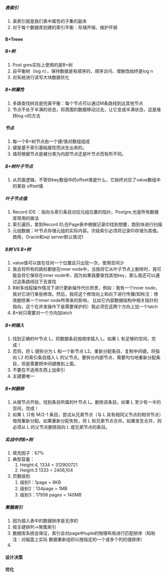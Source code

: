 ##### 表索引
1. 表索引就是我们表中属性的子集的副本
2. 对于每个数据库创建的索引平衡：存储开销、维护开销
#### B+Treee
##### B+树
1. Post gres实际上使用的是B+树
2. 自平衡树（log n），保持数据是有顺序的，顺序访问、增删改始终是log n
4. 对系统进行读写大块数据优化
##### B+树属性
1. 多路查找树且是完美平衡：每个节点可以通过M条路线到达其他节点
3. 节点不处于半满的状态，将周围的数据移动过去，让它变成半满状态，这是维持log n的方法
##### 节点
1. 每一个B+树节点由一个键/值对数组组成
2. 键是基于索引基础属性而派生出来的。
3. 值将根据节点是被分类为内部节点还是叶节点而有所不同。
##### B+树叶子节点
1. 从页面逻辑，不管你key数组中的offset值是什么，它始终对应了value数组中的某些 offset值
##### 叶子节点值
1. Record IDS ：指向与索引条目对应元组位置的指针。Postgre,也是所有数据库常用的做法
2. 索引遍历，拿到Record ID,在Page表中根据记录ID找到想要，跑到块进行扫描
3. 元组数据：叶节点存储元组的实际内容。次级索引必须将记录ID存储为其值。商用，Oracle和sql server默认情况1
##### B树 VS B+树
1. value值可以放在任何一个位置且只出现一次，使用空间少
2. 我会将所有的路标都放在inner node中，当我将它从叶⼦节点上删除时，我可能会将它保存在inner node中，因为如果我要查找其他key，那么我还可以通过这条路线往下去查找
3. B树多线程操作情况下进行更新操作代价昂贵，例如：我有⼀个inner node，我对它进⾏某些修改。然后，我将这个修改向上和向下进⾏传播(知秋注：修改删除某⼀个inner node所带来的影响， ⽐如它内部数据结构中相关指针的指向，这个在并发操作下是需要保护的）我必须在这两个⽅向上加⼀个latch
4. B+树只需要对一个方向加latch
##### B+树插入
1. 找到正确的叶节点 L。将数据条目按顺序插入 L。如果 L 有足够的空间，完成！
2. 否则，将 L 键拆分为 L 和一个新节点 L2。重新分配条目，复制中间键。将指向 L2 的索引条目插入 L 的父节点。要拆分内部节点，需要均匀地重新分配条目，但是需要把中间键推到上面。
3. 不要在不适用东西上加索引
4. 主键要唯一
##### B+树删除
1. 从根节点开始，找到条目所属的叶节点 L。删除该条目。如果 L 至少有一半的空间，完成！
2. 如果 L 只有 M/2-1 条目，尝试从兄弟节点（与 L 具有相同父节点的相邻节点）借用重新分配。如果重新分配失败，将 L 和兄弟节点合并。如果发生合并，则必须从 L 的父节点删除指向 L 或兄弟节点的条目。
##### 实战中的B+树
1. 填充因子：67%
2. 典型容量：
	1. Height:4, 1334 = 312900721
	2. Height:3 1333 = 2406,104
3. 页数级别
	1. 级别1：1page = 8KB
	2. 级别2：134page = 1MB
	3. 级别3：17956 pages = 140MB
##### 聚簇索引
1. 因为插入表中的数据排序是无序的
2. 按主键排列->聚簇索引
3. 数据库系统会保证，索引会对page中tuple的物理布局进⾏匹配排序（知秋注：对磁盘上实际 数据重新组织以按指定的⼀个或多个列的值排序）
4. 
#### 设计决策
#### 优化

